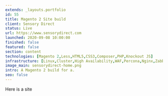 ```yaml
---
extends: _layouts.portfolio
id: 55
title: Magento 2 Site build
client: Sensory Direct
status: Live
url: https://www.sensorydirect.com
launched: 2020-09-08 10:00:00
finished: false
featured: false
section: content
technologies: [Magento 2,Less,HTML5,CSS3,Composer,PHP,Knockout JS]
infrastructure: [Linux,Cluster,High Availability,WAF,Percona,Nginx,Zabbix,Redis,Elasticsearch]
image_main: sensorydirect-home.png
intro: A Magento 2 build for a.
seo: false
---
```


Here is a site